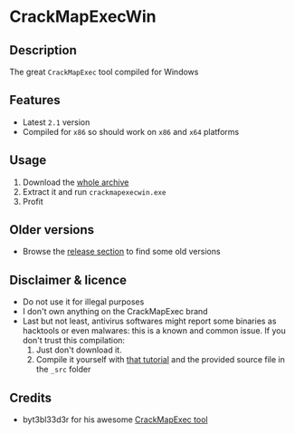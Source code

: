 CrackMapExecWin
=================

Description
-----------
The great `CrackMapExec` tool compiled for Windows

Features
--------
* Latest `2.1` version
* Compiled for `x86` so should work on `x86` and `x64` platforms
 

Usage
-----
1. Download the [whole archive](https://github.com/maaaaz/CrackMapExecWin/releases/download/v2.1/CrackMapExecWin_v2.1.zip)
2. Extract it and run `crackmapexecwin.exe`
3. Profit


Older versions
--------------
* Browse the [release section](https://github.com/maaaaz/CrackMapExecWin/releases) to find some old versions


Disclaimer & licence 
---------------------
* Do not use it for illegal purposes
* I don't own anything on the CrackMapExec brand
* Last but not least, antivirus softwares might report some binaries as hacktools or even malwares: this is a known and common issue. If you don't trust this compilation: 
  1. Just don't download it.
  2. Compile it yourself with [that tutorial](https://github.com/maaaaz/CrackMapExecWin/wiki/How-to-compile-CrackMapExec-for-Windows) and the provided source file in the `_src` folder

Credits
-------
* byt3bl33d3r for his awesome [CrackMapExec tool](https://github.com/byt3bl33d3r/CrackMapExec)